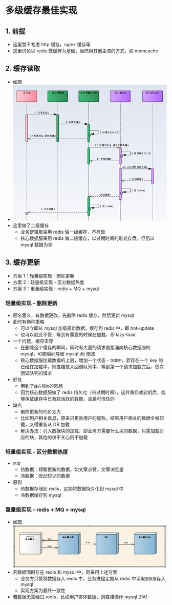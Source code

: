 # 多级缓存最佳实现

## 1. 前提

- 这里暂不考虑 http 缓存，nginx 缓存等
- 这里讨论以 redis 做缓存为基础，当然用其他主流的方式，如 memcache

## 2. 缓存读取

- 如图
- ![ms_cache_read](../pic/ms_cache_read.png)
- 这里做了二级缓存
  - 业务逻辑服采用 redis 做一级缓存，不存盘
  - 核心数据服采用 redis 做二级缓存，以过期时间的形式存盘，但仍以 mysql 数据为准

## 3. 缓存更新

- 方案 1：轻量级实现 - 删除更新
- 方案 2：轻量级实现 - 区分数据热度
- 方案 3：重量级实现 - redis + MQ + mysql

### 轻量级实现 - 删除更新

- 顾名思义，有数据更改，先删除 redis 缓存，然后更新 mysql
- 此时有俩种策略
  - 可以立即从 mysql 加载最新数据，缓存到 redis 中，即 hot-update
  - 也可以就此不管，等到有需要的时候在加载，即 lazy-load
- 一个问题，缓存击穿
  - 在删除这个缓存的瞬间，同时有大量的请求直接涌向核心数据服的 mysql，可能瞬间导致 mysql db 崩溃
  - 核心数据服加载数据的上层，增加一个状态 - `加载中`，若存在一个 key 的已经在加载中，则直接放入回调队列中，等到第一个请求加载完后，依次回调队列的请求
- 好处
  - 用到了`缓存预热`的思想
  - 因为核心数据服做了 redis 持久化（带过期时间），这样重启或宕机后，能够保证缓存中已有较活跃的数据，且是可信任的
- 缺点
  - 删除更新的代价太大
  - 比如用户相关信息，原来只更新用户的昵称，结果用户相关的数据全被卸载，又得重新从 DB 加载
  - 解决办法：引入数据块的加载，即业务方需要什么块的数据，只需加载对应的块，其他的块不关心则不加载

### 轻量级实现 - 区分数据热度

- `热度`
  - 热数据：频繁更新的数据，如文章点赞，文章浏览量
  - 冷数据：改动较少的数据
- 原则
  - 热数据存储到 redis，定期将数据持久化到 mysql 中
  - 冷数据储存到 mysql

### 重量级实现 - redis + MQ + mysql

- 如图
  ![ms_cache_write](../pic/ms_cache_write.png)
- 若数据同时存在 redis 和 mysql 中，则采用上述方案
  - 业务方只管将数据存入 redis 中，业务进程定期从 redis 中读取`脏数据`存入 mysql
  - 实现方案为最终一致性
- 若数据无需经过 redis，比如用户实体数据，则直接操作 mysql 即可
